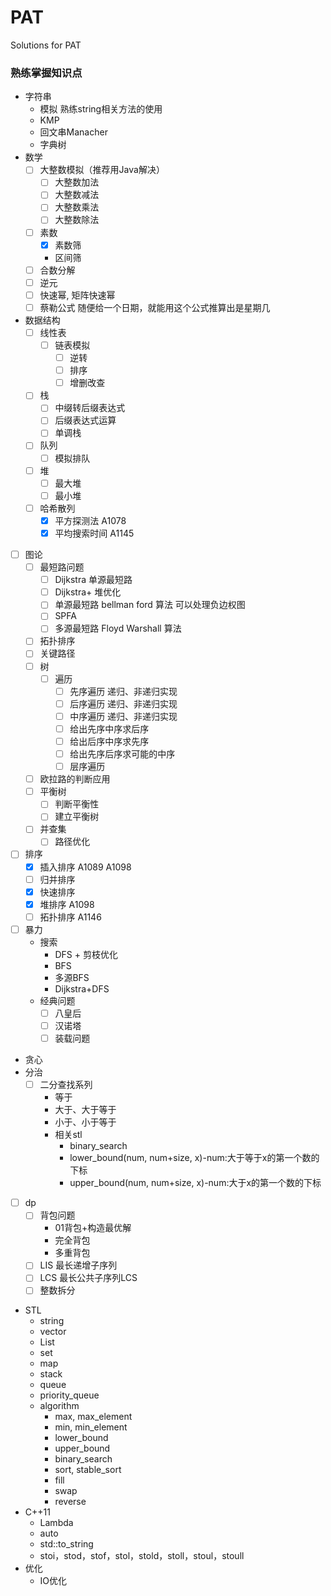# PAT
Solutions for PAT

### 熟练掌握知识点
- 字符串
    - 模拟 熟练string相关方法的使用
    - KMP
    - 回文串Manacher
    - 字典树 
- 数学
    - [ ] 大整数模拟（推荐用Java解决）
        - [ ] 大整数加法
        - [ ] 大整数减法
        - [ ] 大整数乘法
        - [ ] 大整数除法
    - [ ] 素数
        - [x] 素数筛
        - 区间筛
    - [ ] 合数分解
    - [ ] 逆元
    - [ ] 快速幂, 矩阵快速幂
    - [ ] 蔡勒公式 随便给一个日期，就能用这个公式推算出是星期几
- 数据结构
    - [ ] 线性表
        - [ ] 链表模拟
            - [ ] 逆转
            - [ ] 排序
            - [ ] 增删改查
    - [ ] 栈
        - [ ] 中缀转后缀表达式
        - [ ] 后缀表达式运算
        - [ ] 单调栈
    - [ ] 队列
        - [ ] 模拟排队
    - [ ] 堆
        - [ ] 最大堆
        - [ ] 最小堆
    - [ ] 哈希散列
        - [x] 平方探测法 A1078
        - [x] 平均搜索时间 A1145
- [ ] 图论
    - [ ] 最短路问题
        - [ ] Dijkstra 单源最短路
        - [ ] Dijkstra+ 堆优化
        - [ ] 单源最短路 bellman ford 算法 可以处理负边权图
        - [ ] SPFA
        - [ ] 多源最短路 Floyd Warshall 算法
    - [ ] 拓扑排序
    - [ ] 关键路径
    - [ ] 树
        - [ ] 遍历
            - [ ] 先序遍历 递归、非递归实现
            - [ ] 后序遍历 递归、非递归实现
            - [ ] 中序遍历 递归、非递归实现
            - [ ] 给出先序中序求后序
            - [ ] 给出后序中序求先序
            - [ ] 给出先序后序求可能的中序
            - [ ] 层序遍历
    - [ ] 欧拉路的判断应用
    - [ ] 平衡树
        - [ ] 判断平衡性
        - [ ] 建立平衡树
    - [ ] 并查集
        - [ ] 路径优化
- [ ] 排序
    - [x] 插入排序 A1089 A1098
    - [ ] 归并排序
    - [x] 快速排序
    - [x] 堆排序 A1098
    - [ ] 拓扑排序 A1146
- [ ] 暴力
    - 搜索
        - DFS + 剪枝优化
        - BFS
        - 多源BFS
        - Dijkstra+DFS
    - 经典问题
        - [ ] 八皇后
        - [ ] 汉诺塔
        - [ ] 装载问题
- 贪心
- 分治
    - [ ] 二分查找系列
        - 等于
        - 大于、大于等于
        - 小于、小于等于
        - 相关stl
            - binary_search
            - lower_bound(num, num+size, x)-num:大于等于x的第一个数的下标
            - upper_bound(num, num+size, x)-num:大于x的第一个数的下标
- [ ] dp
    - [ ] 背包问题
        - 01背包+构造最优解
        - 完全背包
        - 多重背包
    - [ ] LIS 最长递增子序列
    - [ ] LCS 最长公共子序列LCS
    - [ ] 整数拆分
- STL
    - string
    - vector
    - List
    - set
    - map
    - stack
    - queue
    - priority_queue
    - algorithm
        - max, max_element
        - min, min_element
        - lower_bound
        - upper_bound
        - binary_search
        - sort, stable_sort
        - fill
        - swap
        - reverse
- C++11
    - Lambda
    - auto
    - std::to_string
    - stoi，stod，stof，stol，stold，stoll，stoul，stoull
- 优化
    - IO优化